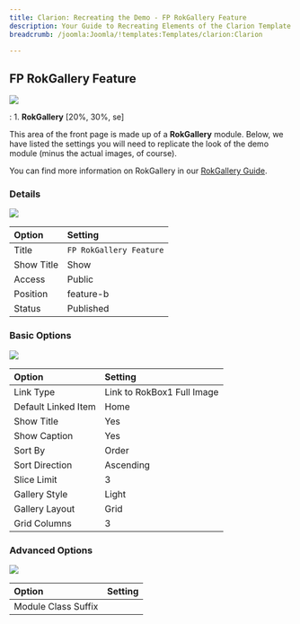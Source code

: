 ```yaml
---
title: Clarion: Recreating the Demo - FP RokGallery Feature
description: Your Guide to Recreating Elements of the Clarion Template for Joomla
breadcrumb: /joomla:Joomla/!templates:Templates/clarion:Clarion

---
```


FP RokGallery Feature
-----
![][demo]

:   1. **RokGallery** [20%, 30%, se]

This area of the front page is made up of a **RokGallery** module. Below, we have listed the settings you will need to replicate the look of the demo module (minus the actual images, of course).

You can find more information on RokGallery in our [RokGallery Guide][rokgallery].

### Details
![][demo2]

| Option     | Setting                 |  
| :--------- | :---------------------- |  
| Title      | `FP RokGallery Feature` |  
| Show Title | Show                    |  
| Access     | Public                  |  
| Position   | feature-b               |  
| Status     | Published               |  

### Basic Options
![][demo3]

| Option              | Setting                    |  
| :------------------ | :------------------------- |  
| Link Type           | Link to RokBox1 Full Image |  
| Default Linked Item | Home                       |  
| Show Title          | Yes                        |  
| Show Caption        | Yes                        |  
| Sort By             | Order                      |  
| Sort Direction      | Ascending                  |  
| Slice Limit         | 3                          |  
| Gallery Style       | Light                      |  
| Gallery Layout      | Grid                       |  
| Grid Columns        | 3                          |  

### Advanced Options
![][demo4]

| Option              | Setting |  
| :------------------ | :------ |  
| Module Class Suffix |         |  

[demo]: assets/demo_2.jpeg
[demo2]: assets/feature_1.jpeg
[demo3]: assets/feature_2.jpeg
[demo4]: assets/feature_3.jpeg
[rokgallery]: ../../extensions/rokgallery